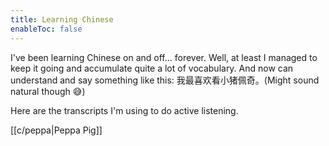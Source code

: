 ```yaml
---
title: Learning Chinese
enableToc: false
---
```


I've been learning Chinese on and off... forever. Well, at least I managed to keep it going and accumulate quite a lot of vocabulary. And now can understand and say something like this: 我最喜欢看小猪佩奇。(Might sound natural though 😅)

Here are the transcripts I'm using to do active listening.

[[c/peppa|Peppa Pig]]